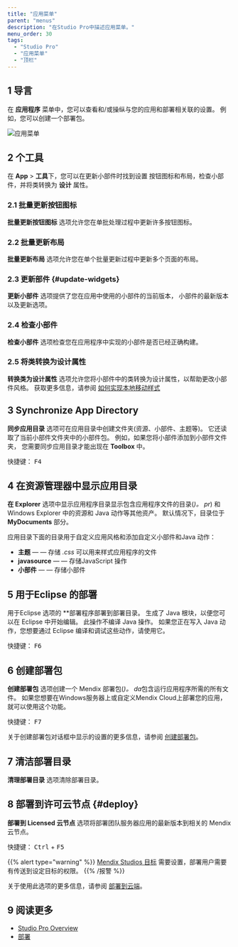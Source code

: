 ```yaml
---
title: "应用菜单"
parent: "menus"
description: "在Studio Pro中描述应用菜单。"
menu_order: 30
tags:
  - "Studio Pro"
  - "应用菜单"
  - "顶栏"
---
```


## 1 导言

在 **应用程序** 菜单中，您可以查看和/或操纵与您的应用和部署相关联的设置。 例如，您可以创建一个部署包。

![应用菜单](attachments/app-menu/app-menu.png)

## 2 个工具

在 **App** > **工具**下，您可以在更新小部件时找到设置 按钮图标和布局，检查小部件，并将类转换为 **设计** 属性。

### 2.1 批量更新按钮图标

**批量更新按钮图标** 选项允许您在单批处理过程中更新许多按钮图标。

### 2.2 批量更新布局

**批量更新布局** 选项允许您在单个批量更新过程中更新多个页面的布局。

### 2.3 更新部件 {#update-widgets}

**更新小部件** 选项提供了您在应用中使用的小部件的当前版本， 小部件的最新版本以及更新选项。

### 2.4 检查小部件

**检查小部件** 选项检查您在应用程序中实现的小部件是否已经正确构建。

### 2.5 将类转换为设计属性

**转换类为设计属性** 选项允许您将小部件中的类转换为设计属性，以帮助更改小部件风格。 获取更多信息，请参阅 [如何实现本地移动样式](/howto/mobile/native-styling)

## 3 Synchronize App Directory

**同步应用目录** 选项可在应用目录中创建文件夹(资源、小部件、主题等)。 它还读取了当前小部件文件夹中的小部件包。 例如，如果您将小部件添加到小部件文件夹， 您需要同步应用目录才能出现在 **Toolbox** 中。

快捷键： <kbd>F4</kbd>

## 4 在资源管理器中显示应用目录

**在 Explorer** 选项中显示应用程序目录显示包含应用程序文件的目录(*)。 pr*) 和 Windows Explorer 中的资源和 Java 动作等其他资产。 默认情况下，目录位于 **MyDocuments** 部分。

应用目录下面的目录用于自定义应用风格和添加自定义小部件和Java 动作：

* **主题** — — 存储 *.css* 可以用来样式应用程序的文件
* **javasource** — — 存储JavaScript 操作
* **小部件** — — 存储小部件

## 5 用于Eclipse 的部署

用于Eclipse</strong> 选项的 **部署程序部署到部署目录。 生成了 Java 根块，以便您可以在 Eclipse 中开始编辑。 此操作不编译 Java 操作。 如果您正在写入 Java 动作，您想要通过 Eclipse 编译和调试这些动作，请使用它。</p>

快捷键： <kbd>F6</kbd>

## 6 创建部署包

**创建部署包** 选项创建一个 Mendix 部署包(*)。 da*包含运行应用程序所需的所有文件。 如果您想要在Windows服务器上或自定义Mendix Cloud上部署您的应用，就可以使用这个功能。

快捷键：  <kbd>F7</kbd>

关于创建部署包对话框中显示的设置的更多信息，请参阅 [创建部署包](create-deployment-package-dialog)。

## 7 清洁部署目录

**清理部署目录** 选项清除部署目录。

## 8 部署到许可云节点 {#deploy}

**部署到 Licensed 云节点** 选项将部署团队服务器应用的最新版本到相关的 Mendix 云节点。

快捷键：  <kbd>Ctrl</kbd> + <kbd>F5</kbd>

{{% alert type="warning" %}}
[Mendix Studios 目标](/developerportal/deploy/studio-deployment-settings#target) 需要设置，部署用户需要有传送到设定目标的权限。
{{% /报警 %}}

关于使用此选项的更多信息，请参阅 [部署到云端](deploy-to-the-cloud-dialog)。

## 9 阅读更多

* [Studio Pro Overview](studio-pro-overview)
* [部署](/developerportal/deploy)
